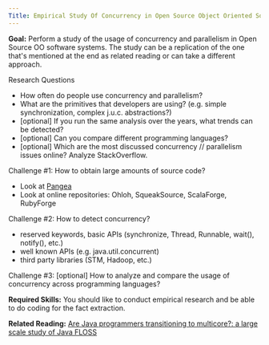```yaml
---
Title: Empirical Study Of Concurrency in Open Source Object Oriented Software
---
```


**Goal:** Perform a study of the usage of concurrency and parallelism in Open Source OO software systems. The study can be a replication of the one that's mentioned at the end as related reading or can take a different approach.

Research Questions

-  How often do people use concurrency and parallelism? 
-  What are the primitives that developers are using? (e.g. simple synchronization, complex j.u.c. abstractions?)
-  [optional] If you run the same analysis over the years, what trends can be detected?
-  [optional] Can you compare different programming languages?
-  [optional] Which are the most discussed concurrency // parallelism issues online? Analyze StackOverflow.

Challenge #1:
How to obtain large amounts of source code?

-  Look at [Pangea](http://scg.unibe.ch/pangea/)
-  Look at online repositories: Ohloh, SqueakSource, ScalaForge, RubyForge

Challenge #2:
How to detect concurrency?

-  reserved keywords, basic APIs (synchronize, Thread, Runnable, wait(), notify(), etc.)
-  well known APIs (e.g. java.util.concurrent)
-  third party libraries (STM, Hadoop, etc.)


Challenge #3: [optional] 
How to analyze and compare the usage of concurrency across programming languages?

**Required Skills:** You should like to conduct empirical research and be able to do coding for the fact extraction. 

**Related Reading:** [Are Java programmers transitioning to multicore?: a large scale study of Java FLOSS](%assets_url%/files/6c/kksr96tlbi3u5v6i3cr0nre9ar0xxm/p123-torres.pdf)
